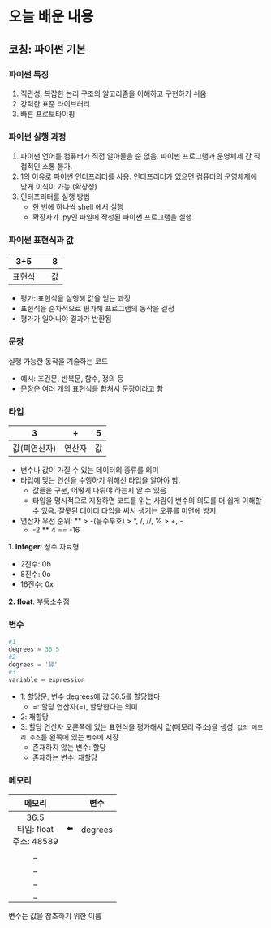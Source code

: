 # 오늘 배운 내용
## 코칭: 파이썬 기본
### 파이썬 특징
1. 직관성: 복잡한 논리 구조의 알고리즘을 이해하고 구현하기 쉬움
2. 강력한 표준 라이브러리
3. 빠른 프로토타이핑

### 파이썬 실행 과정
1. 파이썬 언어를 컴퓨터가 직접 알아들을 순 없음. 파이썬 프로그램과 운영체제 간 직접적인 소통 불가.
2. 1의 이유로 파이썬 인터프리터를 사용. 인터프리터가 있으면 컴퓨터의 운영체제에 맞게 이식이 가능.(확장성)
3. 인터프리터를 실행 방법
    - 한 번에 하나씩 shell 에서 실행
    - 확장자가 .py인 파일에 작성된 파이썬 프로그램을 실행


### 파이썬 표현식과 값

|3+5|| 8 |
|:-:|:-:|:-:|
|표현식||값|
- 평가: 표현식을 실행해 값을 얻는 과정
- 표현식을 순차적으로 평가해 프로그램의 동작을 결정
- 평가가 일어나야 결과가 반환됨

### 문장
실행 가능한 동작을 기술하는 코드
- 예시: 조건문, 반복문, 함수, 정의 등
- 문장은 여러 개의 표현식을 합쳐서 문장이라고 함

### 타입
|3|+|5|
|:-:|:-:|:-:|
|값(피연산자)|연산자|값|

- 변수나 값이 가질 수 있는 데이터의 종류를 의미
- 타입에 맞는 연산을 수행하기 위해선 타입을 알아야 함.
    - 값들을 구분, 어떻게 다뤄야 하는지 알 수 있음
    - 타입을 명시적으로 지정하면 코드를 읽는 사람이 변수의 의도를 더 쉽게 이해할 수 있음. 잘못된 데이터 타입을 써서 생기는 오류를 미연에 방지.
- 연산자 우선 순위: ** > -(음수부호) > *, /, //, % > +, -
    -  -2 ** 4 == -16

**1. Integer**: 정수 자료형

- 2진수: 0b
- 8진수: 0o
- 16진수: 0x

**2. float**: 부동소수점

### 변수
```python
#1
degrees = 36.5
#2
degrees = '뮤'
#3
variable = expression
```
- 1: 할당문, 변수 degrees에 값 36.5를 할당했다.
    - =: 할당 연산자(=), 할당한다는 의미
- 2: 재할당
- 3: 할당 연산자 오른쪽에 있는 표현식을 평가해서 값(메모리 주소)을 생성. `값의 메모리 주소`를 왼쪽에 있는 `변수`에 저장
    - 존재하지 않는 변수: 할당
    - 존재하는 변수: 재할당

### 메모리
|메모리||변수|
|:-:|:-:|:-:|
|36.5<br>타입: float<br> 주소: 48589|⬅️|degrees|
|_|
|_|
|_|
|_|

변수는 값을 참조하기 위한 이름







